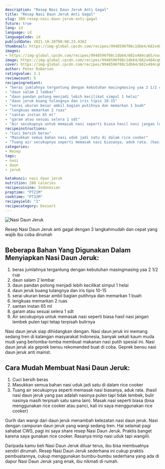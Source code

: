```yaml
---
description: "Resep Nasi Daun Jeruk Anti Gagal"
title: "Resep Nasi Daun Jeruk Anti Gagal"
slug: 309-resep-nasi-daun-jeruk-anti-gagal
future: true
lang: id
language: id
languageCode: id
publishDate: 2021-10-28T08:08:23.436Z 
thumbnail: https://img-global.cpcdn.com/recipes/9948596f08c1db64/682x484cq65/nasi-daun-jeruk-foto-resep-utama.png
images:
- https://img-global.cpcdn.com/recipes/9948596f08c1db64/682x484cq65/nasi-daun-jeruk-foto-resep-utama.png
image: https://img-global.cpcdn.com/recipes/9948596f08c1db64/682x484cq65/nasi-daun-jeruk-foto-resep-utama.png
cover: https://img-global.cpcdn.com/recipes/9948596f08c1db64/682x484cq65/nasi-daun-jeruk-foto-resep-utama.png
author: Peter Roberson
ratingvalue: 3.1
reviewcount: 5
recipeingredient:
- "beras jumlahnya tergantung dengan kebutuhan masingmasing yaa 2 1/2 cup"
- "daun salam 2 lembar"
- "daun pandan potong menjadi lebih kecilikat simpul 1 helai"
- "daun jeruk buang tulangnya dan iris tipis 10-15"
- "serai ukuran besar ambil bagian putihnya dan memarkan 1 buah"
- "lengkuas memarkan 2 ruas"
- "santan instan 65 ml"
- "garam atau sesuai selera 1 sdt"
- "Air secukupnya untuk memasak nasi seperti biasa hasil nasi jangan lembek pulen tapi tetap terpisah bulirnya "
recipeinstructions:
- "Cuci bersih beras"
- "Masukkan semua bahan nasi uduk jadi satu di dalam rice cooker"
- "Tuang air secukupnya seperti memasak nasi biasanya, aduk rata. (hasil nasi daun jeruk yang pas adalah nasinya pulen tapi tidak lembek, bulir nasinya masih terpisah satu sama lain). Masak nasi seperti biasa (bisa menggunakan rice cooker atau panci, kali ini saya menggunakan rice cooker)"
categories:
- Resep
tags:
- nasi
- daun
- jeruk

katakunci: nasi daun jeruk 
nutrition: 260 calories
recipecuisine: Indonesian
preptime: "PT21M"
cooktime: "PT32M"
recipeyield: "1"
recipecategory: Dessert
---
```



![Nasi Daun Jeruk](https://img-global.cpcdn.com/recipes/9948596f08c1db64/682x484cq65/nasi-daun-jeruk-foto-resep-utama.png)

Resep Nasi Daun Jeruk  anti gagal dengan 3 langkahmudah dan cepat yang wajib ibu coba dirumah

<!--inarticleads1-->

## Beberapa Bahan Yang Digunakan Dalam Menyiapkan Nasi Daun Jeruk:

1. beras jumlahnya tergantung dengan kebutuhan masingmasing yaa 2 1/2 cup
1. daun salam 2 lembar
1. daun pandan potong menjadi lebih kecilikat simpul 1 helai
1. daun jeruk buang tulangnya dan iris tipis 10-15
1. serai ukuran besar ambil bagian putihnya dan memarkan 1 buah
1. lengkuas memarkan 2 ruas
1. santan instan 65 ml
1. garam atau sesuai selera 1 sdt
1. Air secukupnya untuk memasak nasi seperti biasa hasil nasi jangan lembek pulen tapi tetap terpisah bulirnya 

Nasi daun jeruk siap dihidangkan dengan. Nasi daun jeruk ini memang sedang tren di kalangan masyarakat Indonesia, banyak sekali kaum muda mudi yang berlomba-lomba membuat makanan nasi putih spesial ini. Nasi daun jeruk ala geprek bensu rekomended buat di coba. Geprek bensu nasi daun jeruk anti mainst. 

<!--inarticleads2-->

## Cara Mudah Membuat Nasi Daun Jeruk:

1. Cuci bersih beras
1. Masukkan semua bahan nasi uduk jadi satu di dalam rice cooker
1. Tuang air secukupnya seperti memasak nasi biasanya, aduk rata. (hasil nasi daun jeruk yang pas adalah nasinya pulen tapi tidak lembek, bulir nasinya masih terpisah satu sama lain). Masak nasi seperti biasa (bisa menggunakan rice cooker atau panci, kali ini saya menggunakan rice cooker)


Gurih dan wangi dari daun jeruk menambah kelezatan nasi daun jeruk. Nasi dengan campuran daun jeruk yang wangi sedang tren. Hai selamat pagi sahabat CWS, pagi ini saya share resep Nasi Daun Jeruk. Praktis banget karena saya gunakan rice cooker. Rasanya mirip nasi uduk tapi wangiiii. 

Daripada kamu beli  Nasi Daun Jeruk  diluar terus, ibu  bisa membuatnya sendiri dirumah. Resep  Nasi Daun Jeruk  sederhana ini cukup praktis pembuatannya, cukup menggunakan bumbu-bumbu sederhana yang ada di dapur  Nasi Daun Jeruk  yang enak, ibu nikmati di rumah.
